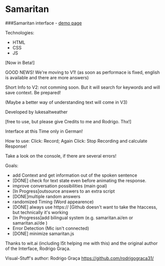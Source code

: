 Samaritan
=========
###Samaritan interface - [demo page](https://lukesaltweather.github.io/)

Technologies:
* HTML
* CSS
* JS

[Now in Beta!]

GOOD NEWS! We're moving to V1! (as soon as performace is fixed, english is available and there are more answers)

Short Info to V2: not comming soon. But it will search for keywords and will save context. Be prepared!

(Maybe a better way of understanding text will come in V3)

Developed by lukesaltweather

[free to use, but please give Credits to me and Rodrigo. Thx!]

Interface at this Time only in German!

How to use:
Click: Record;
Again Click: Stop Recording and calculate Response!

Take a look on the console, if there are several errors!

Goals:
* add Context and get information out of the spoken sentence 
* [DONE] check for text state even before animating the response.
* improve conversation possibilities (main goal)
* [In Progress]outsource answers to an extra script
* [DONE]multiple random answers
* randomized Timing (Word appearence)
* [DONE] always use https:// [Github doesn't want to take the htaccess, but technically it's working
* [In Progresss]add bilingual system (e.g. samaritan.ai/en or samaritan.ai/de )
* Error Detection (Mic isn't connected)
* [DONE] minimize samaritan.js

Thanks to wit.ai (including l5t helping me  with this) and the original author of the Interface, Rodrigo Graça.

Visual-Stuff's author:
Rodrigo Graça
https://github.com/rodrigograca31/
